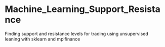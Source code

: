 # Machine_Learning_Support_Resistance
Finding support and resistance levels for trading using unsupervised leaning with sklearn and mplfinance
